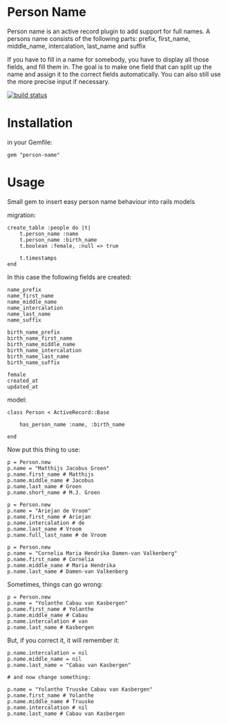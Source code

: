 Person Name
===========
Person name is an active record plugin to add support for full names.
A persons name consists of the following parts: prefix, first_name, middle_name, intercalation, last_name and suffix

If you have to fill in a name for somebody, you have to display all those fields, and fill them in.
The goal is to make one field that can split up the name and assign it to the correct fields automatically.
You can also still use the more precise input if necessary.

[![build status](http://travis-ci.org/matthijsgroen/person-name.png)](http://travis-ci.org/matthijsgroen/person-name)

Installation
============
in your Gemfile:

    gem "person-name"

Usage
=====

Small gem to insert easy person name behaviour into rails models

migration:

    create_table :people do |t|
        t.person_name :name
        t.person_name :birth_name
        t.boolean :female, :null => true

        t.timestamps
    end

In this case the following fields are created:

    name_prefix
    name_first_name
    name_middle_name
    name_intercalation
    name_last_name
    name_suffix

    birth_name_prefix
    birth_name_first_name
    birth_name_middle_name
    birth_name_intercalation
    birth_name_last_name
    birth_name_suffix

    female
    created_at
    updated_at

model:

    class Person < ActiveRecord::Base

        has_person_name :name, :birth_name

    end


Now put this thing to use:

    p = Person.new
    p.name = "Matthijs Jacobus Groen"
    p.name.first_name # Matthijs
    p.name.middle_name # Jacobus
    p.name.last_name # Groen
    p.name.short_name # M.J. Groen

    p = Person.new
    p.name = "Ariejan de Vroom"
    p.name.first_name # Ariejan
    p.name.intercalation # de
    p.name.last_name # Vroom
    p.name.full_last_name # de Vroom

    p = Person.new
    p.name = "Cornelia Maria Hendrika Damen-van Valkenberg"
    p.name.first_name # Cornelia
    p.name.middle_name # Maria Hendrika
    p.name.last_name # Damen-van Valkenberg

Sometimes, things can go wrong:

    p = Person.new
    p.name = "Yolanthe Cabau van Kasbergen"
    p.name.first_name # Yolanthe
    p.name.middle_name # Cabau
    p.name.intercalation # van
    p.name.last_name # Kasbergen

But, if you correct it, it will remember it:

    p.name.intercalation = nil
    p.name.middle_name = nil
    p.name.last_name = "Cabau van Kasbergen"

    # and now change something:

    p.name = "Yolanthe Truuske Cabau van Kasbergen"
    p.name.first_name # Yolanthe
    p.name.middle_name # Truuske
    p.name.intercalation # nil
    p.name.last_name # Cabau van Kasbergen

